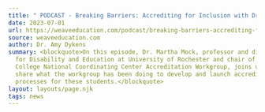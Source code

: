 ```yaml
---
title: " PODCAST - Breaking Barriers: Accrediting for Inclusion with Dr. Martha Mock"
date: 2023-07-01
url: https://weaveeducation.com/podcast/breaking-barriers-accrediting-for-inclusion-with-dr-martha-mock/
source: weaveeducation.com
author: Dr. Amy Dykens
summary: <blockquote>On this episode, Dr. Martha Mock, professor and director of the Center
  for Disability and Education at University of Rochester and chair of Think
  College National Coordinating Center Accreditation Workgroup, joins us to
  share what the workgroup has been doing to develop and launch accrediting
  processes for these students.</blockquote>
layout: layouts/page.njk
tags: news
---
```

